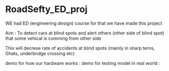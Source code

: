 # RoadSefty_ED_proj
WE had ED (engineering design) course
for that we have made this project

Aim : To detect cars at blind spots and alert others (other side of blind spot) that some vehical is comming from other side

This will decrese rate of accidents at blind spots (mainly in sharp terns, Ghats, underbridge crossing etc)

demo for how our hardware works :
demo for testing model in real world :
